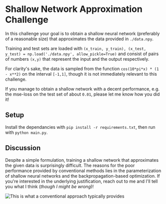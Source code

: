 # Shallow Network Approximation Challenge

In this challenge your goal is to obtain a shallow neural network (preferably of a reasonable size) that approximates the data provided in `./data.npy`.

Training and test sets are loaded with ```(x_train, y_train), (x_test, y_test) = np.load('./data.npy', allow_pickle=True)``` and consist of pairs of numbers `(x,y)` that represent the input and the output respectively.

For clarity's sake, the data is sampled from the function `cos(10*pi*x) * (1 - x**2)` on the interval `[-1,1]`, though it is not immediately relevant to this challenge.

If you manage to obtain a shallow network with a decent performance, e.g. the mse-loss on the test set of about `0.01`, please let me know how you did it!


## Setup
Install the dependancies with `pip install -r requirements.txt`, then run with `python main.py`.

## Discussion
Despite a simple formulation, training a shallow network that approximates the given data is surprisingly difficult.
The reasons for the poor performance provided by conventional methods lies in the parameterization of shallow neural networks and the backpropagation-based optimization.
If you're interested in the underlying justification, reach out to me and I'll tell you what I think (*though I might be wrong*)!

![This is what a conventional approach typically provides](https://user-images.githubusercontent.com/38059493/158447963-f679f9a4-a061-4ea5-825a-661b201f3f97.png)
